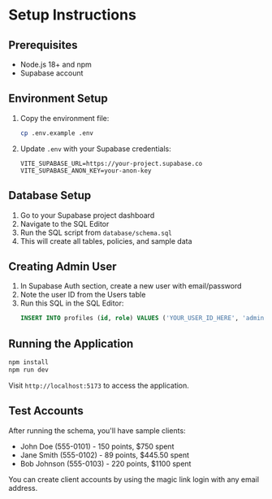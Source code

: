 # Setup Instructions

## Prerequisites
- Node.js 18+ and npm
- Supabase account

## Environment Setup

1. Copy the environment file:
   ```bash
   cp .env.example .env
   ```

2. Update `.env` with your Supabase credentials:
   ```
   VITE_SUPABASE_URL=https://your-project.supabase.co
   VITE_SUPABASE_ANON_KEY=your-anon-key
   ```

## Database Setup

1. Go to your Supabase project dashboard
2. Navigate to the SQL Editor
3. Run the SQL script from `database/schema.sql`
4. This will create all tables, policies, and sample data

## Creating Admin User

1. In Supabase Auth section, create a new user with email/password
2. Note the user ID from the Users table
3. Run this SQL in the SQL Editor:
   ```sql
   INSERT INTO profiles (id, role) VALUES ('YOUR_USER_ID_HERE', 'admin');
   ```

## Running the Application

```bash
npm install
npm run dev
```

Visit `http://localhost:5173` to access the application.

## Test Accounts

After running the schema, you'll have sample clients:
- John Doe (555-0101) - 150 points, $750 spent
- Jane Smith (555-0102) - 89 points, $445.50 spent  
- Bob Johnson (555-0103) - 220 points, $1100 spent

You can create client accounts by using the magic link login with any email address.